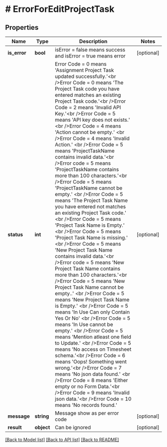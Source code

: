 # # ErrorForEditProjectTask

## Properties

Name | Type | Description | Notes
------------ | ------------- | ------------- | -------------
**is_error** | **bool** | isError &#x3D; false means success and isError &#x3D; true means error | [optional]
**status** | **int** | Error Code &#x3D; 0 means &#39;Assignment Project Task updated successfully.&#39;&lt;br /&gt;Error Code &#x3D; 0 means &#39;The Project Task code you have entered matches an existing Project Task code.&#39;&lt;br /&gt;Error Code &#x3D; 2 means &#39;Invalid API Key.&#39;&lt;br /&gt;Error Code &#x3D; 5 means &#39;API key does not exists.&#39; &lt;br /&gt;Error Code &#x3D; 4 means &#39;Action cannot be empty.&#39; &lt;br /&gt;Error Code &#x3D; 4 means &#39;Invalid Action.&#39; &lt;br /&gt;Error Code &#x3D; 5 means &#39;ProjectTaskName contains invalid data.&#39;&lt;br /&gt;Error code &#x3D; 5 means &#39;ProjectTaskName contains more than 100 characters.&#39;&lt;br /&gt;Error Code &#x3D; 5 means &#39;ProjectTaskName cannot be empty.&#39; &lt;br /&gt;Error Code &#x3D; 5 means &#39;The Project Task Name you have entered not matches an existing Project Task code.&#39; &lt;br /&gt;Error Code &#x3D; 5 means &#39;Project Task Name is Empty.&#39; &lt;br /&gt;Error Code &#x3D; 5 means &#39;Project Task Name is missing.&#39; &lt;br /&gt;Error Code &#x3D; 5 means &#39;New Project Task Name contains invalid data.&#39;&lt;br /&gt;Error code &#x3D; 5 means &#39;New Project Task Name contains more than 100 characters.&#39;&lt;br /&gt;Error Code &#x3D; 5 means &#39;New Project Task Name cannot be empty..&#39; &lt;br /&gt;Error Code &#x3D; 5 means &#39;New Project Task Name is Empty.&#39; &lt;br /&gt;Error Code &#x3D; 5 means &#39;In Use Can only Contain Yes Or No&#39; &lt;br /&gt;Error Code &#x3D; 5 means &#39;In Use cannot be empty.&#39; &lt;br /&gt;Error Code &#x3D; 5 means &#39;Mention atleast one field to Update.&#39; &lt;br /&gt;Error Code &#x3D; 5 means &#39;No access on Timesheet schema.&#39;&lt;br /&gt;Error Code &#x3D; 6 means &#39;Oops! Something went wrong.&#39;&lt;br /&gt;Error Code &#x3D; 7 means &#39;No json data found.&#39; &lt;br /&gt;Error Code &#x3D; 8 means &#39;Either empty or no Form Data.&#39;&lt;br /&gt;Error Code &#x3D; 9 means &#39;Invalid json data.&#39;&lt;br /&gt;Error Code &#x3D; 10 means &#39;No records found.&#39; | [optional]
**message** | **string** | Message show as per error code | [optional]
**result** | **object** | Can be ignored | [optional]

[[Back to Model list]](../../README.md#models) [[Back to API list]](../../README.md#endpoints) [[Back to README]](../../README.md)
